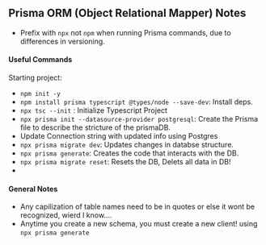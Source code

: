 ## Prisma ORM (Object Relational Mapper) Notes

- Prefix with `npx` not `npm` when running Prisma commands, due to differences in versioning.

#### Useful Commands

Starting project:

- `npm init -y`
- `npm install prisma typescript @types/node --save-dev`: Install deps.
- `npx tsc --init` : Initialize Typescript Project
- `npx prisma init --datasource-provider postgresql`: Create the Prisma file to describe the stricture of the prismaDB.
- Update Connection string with updated info using Postgres
- `npx prisma migrate dev`: Updates changes in databse structure.
- `npx prisma generate`: Creates the code that interacts with the DB.
- `npx prisma migrate reset`: Resets the DB, Delets all data in DB!
-

#### General Notes

- Any capilization of table names need to be in quotes or else it wont be recognized, wierd I know....
- Anytime you create a new schema, you must create a new client! using `npx prisma generate`
